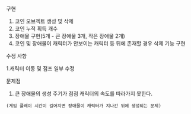 구현
  1. 코인 오브젝트 생성 및 삭제
  2. 코인 누적 획득 개수
  3. 장애물 구현(5개 - 큰 장애물 3개, 작은 장애물 2개)
  4. 코인 및 장애물이 캐릭터가 안보이는 캐릭터 등 뒤에 존재할 경우 삭제 기능 구현

수정 사항

  1.캐릭터 이동 및 점프 일부 수정

문제점

  1. 큰 장애물의 생성 주기가 점점 캐릭터의 속도를 따라가지 못한다.
  
    (게임 플레이 시간이 길어지면 장애물이 캐릭터가 지나간 뒤에 생성되는 문제)

